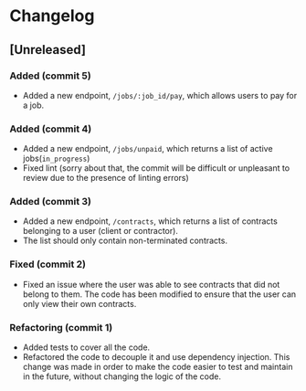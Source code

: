 # Changelog

## [Unreleased]

### Added (commit 5)

- Added a new endpoint, `/jobs/:job_id/pay`, which allows users to pay for a job.

### Added (commit 4)

- Added a new endpoint, `/jobs/unpaid`, which returns a list of active jobs(`in_progress`)
- Fixed lint (sorry about that, the commit will be difficult or unpleasant to review due to the presence of linting errors)


### Added (commit 3)

- Added a new endpoint, `/contracts`, which returns a list of contracts belonging to a user (client or contractor).
- The list should only contain non-terminated contracts.


### Fixed (commit 2)

- Fixed an issue where the user was able to see contracts that did not belong to them. The code has been modified to ensure that the user can only view their own contracts.


### Refactoring (commit 1)

- Added tests to cover all the code.
- Refactored the code to decouple it and use dependency injection. This change was made in order to make the code easier to test and maintain in the future, without changing the logic of the code.

[comment]: <> (I could have further improved the structure of the code by adding additional layers such as a domain layer and presentation layer. However, given the time constraints, I focused on adding tests and refactoring the code to use dependency injection, which will make it easier to maintain and modify in the future without changing the core logic.)
